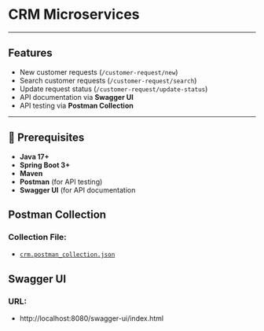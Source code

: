 # CRM Microservices

---

## Features

- New customer requests (`/customer-request/new`)
- Search customer requests (`/customer-request/search`)
- Update request status (`/customer-request/update-status`)
- API documentation via **Swagger UI**
- API testing via **Postman Collection**

---

## 📌 Prerequisites

- **Java 17+**
- **Spring Boot 3+**
- **Maven**
- **Postman** (for API testing)
- **Swagger UI** (for API documentation

## Postman Collection

### Collection File:

- [`crm.postman_collection.json`](./crm.postman_collection.json)

## Swagger UI

### URL:

- http://localhost:8080/swagger-ui/index.html
